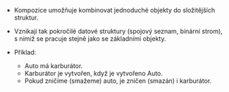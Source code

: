 - Kompozice umožňuje kombinovat jednoduché objekty do složitějších struktur. 

- Vznikají tak pokročilé datové struktury (spojový seznam, binární strom), s nimiž se pracuje stejně jako se základními objekty.

- Příklad:
	- Auto má karburátor.
	- Karburátor je vytvořen, když je vytvořeno Auto.
	- Pokud zničíme (smažeme) auto, je zničen (smazán) i karburátor.